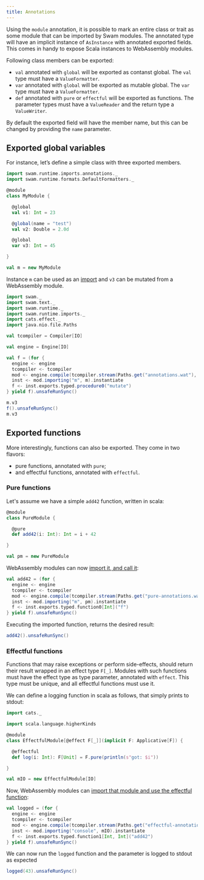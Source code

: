 ```yaml
---
title: Annotations
---
```


Using the `module` annotation, it is possible to mark an entire class or trait as some module that can be imported by Swam modules. The annotated type will have an implicit instance of `AsInstance` with annotated exported fields. This comes in handy to expose Scala instances to WebAssembly modules.

Following class members can be exported:
 - `val` annotated with `global` will be exported as contanst global. The `val` type must have a `ValueFormatter`.
 - `var` annotated with `global` will be exported as mutable global. The `var` type must have a `ValueFormatter`.
 - `def` annotated with `pure` or `effectful` will be exported as functions. The parameter types must have a `ValueReader` and the return type a `ValueWriter`.

By default the exported field will have the member name, but this can be changed by providing the `name` parameter.

## Exported global variables

For instance, let’s define a simple class with three exported members.

```scala mdoc:silent
import swam.runtime.imports.annotations._
import swam.runtime.formats.DefaultFormatters._

@module
class MyModule {

  @global
  val v1: Int = 23

  @global(name = "test")
  val v2: Double = 2.0d

  @global
  var v3: Int = 45

}

val m = new MyModule
```

Instance `m` can be used as an [import](/examples/annotations.wat) and `v3` can be mutated from a WebAssembly module.

```scala mdoc:silent
import swam._
import swam.text._
import swam.runtime._
import swam.runtime.imports._
import cats.effect._
import java.nio.file.Paths

val tcompiler = Compiler[IO]

val engine = Engine[IO]

val f = (for {
  engine <- engine
  tcompiler <- tcompiler
  mod <- engine.compile(tcompiler.stream(Paths.get("annotations.wat"), true))
  inst <- mod.importing("m", m).instantiate
  f <- inst.exports.typed.procedure0("mutate")
} yield f).unsafeRunSync()
```

```scala mdoc
m.v3
f().unsafeRunSync()
m.v3
```

## Exported functions

More interestingly, functions can also be exported. They come in two flavors:
 - pure functions, annotated with `pure`;
 - and effectful functions, annotated with `effectful`.

### Pure functions

Let's assume we have a simple `add42` function, written in scala:

```scala mdoc:silent
@module
class PureModule {

  @pure
  def add42(i: Int): Int = i + 42

}

val pm = new PureModule
```

WebAssembly modules can now [import it, and call it](/examples/pure-annotations.wat):

```scala mdoc:silent
val add42 = (for {
  engine <- engine
  tcompiler <- tcompiler
  mod <- engine.compile(tcompiler.stream(Paths.get("pure-annotations.wat"), true))
  inst <- mod.importing("m", pm).instantiate
  f <- inst.exports.typed.function0[Int]("f")
} yield f).unsafeRunSync()
```

Executing the imported function, returns the desired result:
```scala mdoc
add42().unsafeRunSync()
```

### Effectful functions

Functions that may raise exceptions or perform side-effects, should return their result wrapped in an effect type `F[_]`. Modules with such functions must have the effect type as type parameter, annotated with `effect`.
This type must be unique, and all effectful functions must use it.

We can define a logging function in scala as follows, that simply prints to stdout:

```scala mdoc:silent
import cats._

import scala.language.higherKinds

@module
class EffectfulModule[@effect F[_]](implicit F: Applicative[F]) {

  @effectful
  def log(i: Int): F[Unit] = F.pure(println(s"got: $i"))

}

val mIO = new EffectfulModule[IO]
```

Now, WebAssembly modules can [import that module and use the effectful function](/examples/effectful-annotations.wat):

```scala mdoc:silent
val logged = (for {
  engine <- engine
  tcompiler <- tcompiler
  mod <- engine.compile(tcompiler.stream(Paths.get("effectful-annotations.wat"), true))
  inst <- mod.importing("console", mIO).instantiate
  f <- inst.exports.typed.function1[Int, Int]("add42")
} yield f).unsafeRunSync()
```

We can now run the `logged` function and the parameter is logged to stdout as expected
```scala mdoc
logged(43).unsafeRunSync()
```
